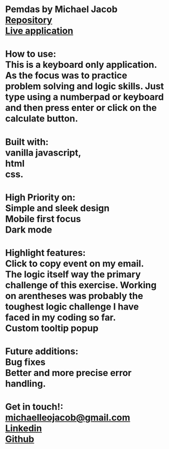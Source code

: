 # Pemdas by Michael Jacob<br><a href="https://github.com/Michaelleojacob/pemdas" target="_blank">Repository</a> <br><a href="https://michaelleojacob.github.io/pemdas/" target="_blank">Live application</a>

# How to use:<br>This is a keyboard only application. As the focus was to practice problem solving and logic skills. Just type using a numberpad or keyboard and then press enter or click on the calculate button.

# Built with:<br> vanilla javascript, <br>html<br>css.

# High Priority on:<br>Simple and sleek design<br>Mobile first focus<br>Dark mode

# Highlight features:<br>Click to copy event on my email.<br>The logic itself way the primary challenge of this exercise. Working on arentheses was probably the toughest logic challenge I have faced in my coding so far.<br>Custom tooltip popup

# Future additions:<br>Bug fixes<br>Better and more precise error handling.

# Get in touch!:<br> michaelleojacob@gmail.com<br><a href="https://www.linkedin.com/public-profile/in/michael-leo-jacob" target="_blank">Linkedin</a><br><a href="https://https://github.com/Michaelleojacob" target="_blank">Github</a>
